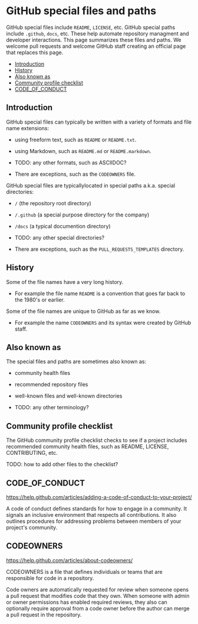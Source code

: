 # GitHub special files and paths

GitHub special files include `README`, `LICENSE`, etc. GitHub special paths include `.github`, `docs`, etc. These help automate repository managment and developer interactions.  This page summarizes these files and paths. We welcome pull requests and welcome GitHub staff creating an official page that replaces this page.

* [Introduction](#introduction)
* [History](#history)
* [Also known as](#also-known-as)
* [Community profile checklist](#community-profile-checklist)
* [CODE_OF_CONDUCT](#code_of_conduct)


## Introduction

GitHub special files can typically be written with a variety of formats and file name extensions:

  * using freeform text, such as `README` or `README.txt`.

  * using Markdown, such as `README.md` or `README.markdown`.

  * TODO: any other formats, such as ASCIIDOC?
 
  * There are exceptions, such as the `CODEOWNERS` file.

GitHub special files are typicallylocated in special paths a.k.a. special directories:
 
  * `/` (the repository root directory)

  * `/.github` (a special purpose directory for the company)

  * `/docs` (a typical documention directory)

  * TODO: any other special directories?

  * There are exceptions, such as the `PULL_REQUESTS_TEMPLATES` directory.


## History

Some of the file names have a very long history.

  * For example the file name `README` is a convention that goes far back to the 1980's or earlier. 

Some of the file names are unique to GitHub as far as we know.

  * For example the name `CODEOWNERS` and its syntax were created by GitHub staff.


## Also known as

The special files and paths are sometimes also known as:

  * community health files

  * recommended repository files

  * well-known files and well-known directories 

  * TODO: any other terminology?


## Community profile checklist

The GitHub community profile checklist checks to see if a project includes recommended community health files, such as README, LICENSE, CONTRIBUTING, etc.

TODO: how to add other files to the checklist?


## CODE_OF_CONDUCT

https://help.github.com/articles/adding-a-code-of-conduct-to-your-project/

A code of conduct defines standards for how to engage in a community. It signals an inclusive environment that respects all contributions. It also outlines procedures for addressing problems between members of your project's community. 


## CODEOWNERS

https://help.github.com/articles/about-codeowners/

CODEOWNERS is a file that defines individuals or teams that are responsible for code in a repository.

Code owners are automatically requested for review when someone opens a pull request that modifies code that they own. When someone with admin or owner permissions has enabled required reviews, they also can optionally require approval from a code owner before the author can merge a pull request in the repository.


#
